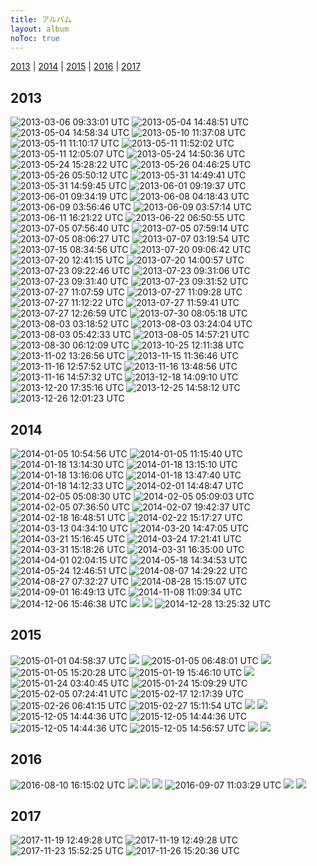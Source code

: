 ```yaml
---
title: アルバム
layout: album
noToc: true
---
```


[2013](#2013) | [2014](#2014) | [2015](#2015) | [2016](#2016) | [2017](#2017)

## 2013
![2013-03-06 09:33:01 UTC](http://pbs.twimg.com/media/BEqfvFWCYAAJpNT.jpg)
![2013-05-04 14:48:51 UTC](http://pbs.twimg.com/media/BJbd09zCEAI_LLh.png)
![2013-05-04 14:58:34 UTC](http://pbs.twimg.com/media/BJbgDIBCQAAAnjN.png)
![2013-05-10 11:37:08 UTC](http://pbs.twimg.com/media/BJ5re8MCcAE8XqZ.png)
![2013-05-11 11:10:17 UTC](http://pbs.twimg.com/media/BJ-u7jnCEAAvAhh.png)
![2013-05-11 11:52:02 UTC](http://pbs.twimg.com/media/BJ-4e_dCMAIz5N3.png)
![2013-05-11 12:05:07 UTC](http://pbs.twimg.com/media/BJ-7ey7CEAAQGiR.png)
![2013-05-24 14:50:36 UTC](http://pbs.twimg.com/media/BLCeBiTCUAA_6BO.png)
![2013-05-24 15:28:22 UTC](http://pbs.twimg.com/media/BLCmqvPCQAAbQWO.png)
![2013-05-26 04:46:25 UTC](http://pbs.twimg.com/media/BLKm6s4CMAAh4HN.png)
![2013-05-26 05:50:12 UTC](http://pbs.twimg.com/media/BLK1g9YCIAAnt-V.png)
![2013-05-31 14:49:41 UTC](http://pbs.twimg.com/media/BLmg8W3CEAAQGpU.png)
![2013-05-31 14:59:45 UTC](http://pbs.twimg.com/media/BLmjPuhCcAEa7rJ.png)
![2013-06-01 09:19:37 UTC](http://pbs.twimg.com/media/BLqe_AgCUAA44b9.png)
![2013-06-01 09:34:19 UTC](http://pbs.twimg.com/media/BLqiWiVCMAEORNj.png)
![2013-06-08 04:18:43 UTC](http://pbs.twimg.com/media/BMNdPkGCEAApbye.png)
![2013-06-09 03:56:46 UTC](http://pbs.twimg.com/media/BMShzzhCAAACDgy.png)
![2013-06-09 03:57:14 UTC](http://pbs.twimg.com/media/BMSh6z2CcAEz-Fz.png)
![2013-06-11 16:21:22 UTC](http://pbs.twimg.com/media/BMffapPCYAAnMtq.png)
![2013-06-22 06:50:55 UTC](http://pbs.twimg.com/media/BNWGVrnCcAADqJi.png)
![2013-07-05 07:56:40 UTC](http://pbs.twimg.com/media/BOZSDh-CUAArURL.png)
![2013-07-05 07:59:14 UTC](http://pbs.twimg.com/media/BOZSpG5CcAA128b.png)
![2013-07-05 08:06:27 UTC](http://pbs.twimg.com/media/BOZUStkCMAAKVDF.png)
![2013-07-07 03:19:54 UTC](http://pbs.twimg.com/media/BOil4xWCAAESSMd.png)
![2013-07-15 08:34:56 UTC](http://pbs.twimg.com/media/BPM6to7CMAA37JM.png)
![2013-07-20 09:06:42 UTC](http://pbs.twimg.com/media/BPmx7o5CEAAmi7a.png)
![2013-07-20 12:41:15 UTC](http://pbs.twimg.com/media/BPnjCdtCUAAHqmO.png)
![2013-07-20 14:00:57 UTC](http://pbs.twimg.com/media/BPn1R4qCcAAy_c7.png)
![2013-07-23 09:22:46 UTC](http://pbs.twimg.com/media/BP2SYU9CEAEuMNJ.png)
![2013-07-23 09:31:06 UTC](http://pbs.twimg.com/media/BP2USWeCAAAriGz.png)
![2013-07-23 09:31:40 UTC](http://pbs.twimg.com/media/BP2UajSCIAAzPJT.png)
![2013-07-23 09:31:52 UTC](http://pbs.twimg.com/media/BP2UdmwCAAADm_l.png)
![2013-07-27 11:07:59 UTC](http://pbs.twimg.com/media/BQLQ0niCUAAtHgT.png)
![2013-07-27 11:09:28 UTC](http://pbs.twimg.com/media/BQLRKN8CAAAMIt5.png)
![2013-07-27 11:12:22 UTC](http://pbs.twimg.com/media/BQLR0z8CYAAURSV.png)
![2013-07-27 11:59:41 UTC](http://pbs.twimg.com/media/BQLcpxTCcAAfogc.png)
![2013-07-27 12:26:59 UTC](http://pbs.twimg.com/media/BQLi5pECYAApEwF.png)
![2013-07-30 08:05:18 UTC](http://pbs.twimg.com/media/BQaDxppCMAA6vyG.png)
![2013-08-03 03:18:52 UTC](http://pbs.twimg.com/media/BQtok7HCAAAmaA4.png)
![2013-08-03 03:24:04 UTC](http://pbs.twimg.com/media/BQtpw8wCQAAsmHB.png)
![2013-08-03 05:42:33 UTC](http://pbs.twimg.com/media/BQuJdutCQAAYtJN.png)
![2013-08-05 14:57:21 UTC](http://pbs.twimg.com/media/BQ6boHYCcAA3XBq.png)
![2013-08-30 06:12:09 UTC](http://pbs.twimg.com/media/BS5TKieCQAAGRi7.png)
![2013-10-25 12:11:38 UTC](http://pbs.twimg.com/media/BXa-eS9CcAAkmev.png)
![2013-11-02 13:26:56 UTC](http://pbs.twimg.com/media/BYEcbfHCcAAlu6j.png)
![2013-11-15 11:36:46 UTC](http://pbs.twimg.com/media/BZG_4XaCIAAyzOF.png)
![2013-11-16 12:57:52 UTC](http://pbs.twimg.com/media/BZMcCDaCAAEL5pM.png)
![2013-11-16 13:48:56 UTC](http://pbs.twimg.com/media/BZMnuHGCQAIsPcE.png)
![2013-11-16 14:57:32 UTC](http://pbs.twimg.com/media/BZM3bKKCQAEx-2_.png)
![2013-12-18 14:09:10 UTC](http://pbs.twimg.com/media/BbxfOtwIEAEzdLy.png)
![2013-12-20 17:35:16 UTC](http://pbs.twimg.com/media/Bb8hlJHIgAAXE5N.png)
![2013-12-25 14:58:12 UTC](http://pbs.twimg.com/media/BcVtlJYCQAAJoKn.png)
![2013-12-26 12:01:23 UTC](http://pbs.twimg.com/media/BcaOs3HCUAEFv2v.png)

## 2014
![2014-01-05 10:54:56 UTC](http://pbs.twimg.com/media/BdNfY5nCYAAFMjm.png)
![2014-01-05 11:15:40 UTC](http://pbs.twimg.com/media/BdNkIq3CUAAFd2D.png)
![2014-01-18 13:14:30 UTC](http://pbs.twimg.com/media/BeQ8AHECQAA1ybj.png)
![2014-01-18 13:15:10 UTC](http://pbs.twimg.com/media/BeQ8JxyCAAEDQ8H.png)
![2014-01-18 13:16:06 UTC](http://pbs.twimg.com/media/BeQ8XfaCUAAczqA.png)
![2014-01-18 13:47:40 UTC](http://pbs.twimg.com/media/BeRDlyRCMAAckz8.png)
![2014-01-18 14:12:33 UTC](http://pbs.twimg.com/media/BeRJSV1CAAAmuLz.png)
![2014-02-01 14:48:47 UTC](http://pbs.twimg.com/media/BfZX1sLCcAATiG-.png)
![2014-02-05 05:08:30 UTC](http://pbs.twimg.com/media/Bfr5YbiCcAAGclW.png)
![2014-02-05 05:09:03 UTC](http://pbs.twimg.com/media/Bfr5gceCEAA_scr.png)
![2014-02-05 07:36:50 UTC](http://pbs.twimg.com/media/BfsbVVrCcAAxFdc.png)
![2014-02-07 19:42:37 UTC](http://pbs.twimg.com/media/Bf5UoevCQAAp9s3.png)
![2014-02-18 16:48:51 UTC](http://pbs.twimg.com/media/BgxWWMHCQAAUoDt.png)
![2014-02-22 15:17:27 UTC](http://pbs.twimg.com/media/BhFnyR8CYAAxYD4.png)
![2014-03-13 04:34:10 UTC](http://pbs.twimg.com/media/BilKwh3CUAA3r0x.png)
![2014-03-20 14:47:05 UTC](http://pbs.twimg.com/media/BjLaK_hCUAAXJVL.png)
![2014-03-21 15:16:45 UTC](http://pbs.twimg.com/media/BjQqjW0CEAAUJ3a.png)
![2014-03-24 17:21:41 UTC](http://pbs.twimg.com/media/Bjgj6xiCYAA7Fn9.png)
![2014-03-31 15:18:26 UTC](http://pbs.twimg.com/media/BkEK1fkCQAA9xEV.png)
![2014-03-31 16:35:00 UTC](http://pbs.twimg.com/media/BkEcXG5CUAAA9Zv.png)
![2014-04-01 02:04:15 UTC](http://pbs.twimg.com/media/BkGepyfCUAEzjxi.png)
![2014-05-18 14:34:53 UTC](http://pbs.twimg.com/media/Bn7NLadCUAInZrj.png)
![2014-05-24 12:46:51 UTC](http://pbs.twimg.com/media/BoZt_h-CYAAuXzk.png)
![2014-08-07 14:29:22 UTC](http://pbs.twimg.com/media/BucUsadIAAA5lPo.png)
![2014-08-27 07:32:27 UTC](http://pbs.twimg.com/media/BwB1EGNCEAA7i8U.png)
![2014-08-28 15:15:07 UTC](http://pbs.twimg.com/media/BwIojP9IgAAcVz3.png)
![2014-09-01 16:49:13 UTC](http://pbs.twimg.com/media/Bwdkc0BIgAAp0-I.png)
![2014-11-08 11:09:34 UTC](http://pbs.twimg.com/media/B16i0WyCMAAeVxY.png)
![2014-12-06 15:46:38 UTC](http://pbs.twimg.com/media/B4Lut1JCUAA5wyY.png)
![](/img/gallaries/2014-12-22_19.58.11.png)
![](/img/gallaries/2014-12-27_04.21.48.png)
![2014-12-28 13:25:32 UTC](http://pbs.twimg.com/media/B58hXMRCMAEtiEx.png)

## 2015
![2015-01-01 04:58:37 UTC](http://pbs.twimg.com/media/B6PTxNCCYAAHk1V.png)
![](/img/gallaries/2015-01-05_01.41.12.png)
![2015-01-05 06:48:01 UTC](http://pbs.twimg.com/media/B6kTI0BCMAAolge.png)
![](/img/gallaries/2015-01-05_16.40.28.png)
![2015-01-05 15:20:28 UTC](http://pbs.twimg.com/media/B6mIZjwCMAARykO.png)
![2015-01-19 15:46:10 UTC](http://pbs.twimg.com/media/B7uUmJ4CcAIAIfv.png)
![](/img/gallaries/2015-01-20_21.51.14.png)
![2015-01-24 03:40:45 UTC](http://pbs.twimg.com/media/B8FeXxGCYAAbT_C.png)
![2015-01-24 15:09:29 UTC](http://pbs.twimg.com/media/B8H8FmvCMAEYbov.png)
![2015-02-05 07:24:41 UTC](http://pbs.twimg.com/media/B9EEzmSCUAA3PBX.png)
![2015-02-17 12:17:39 UTC](http://pbs.twimg.com/media/B-C6-ggCAAAIg0p.png)
![2015-02-26 06:41:15 UTC](http://pbs.twimg.com/media/B-wECB8W8AA2mn4.png)
![2015-02-27 15:11:54 UTC](http://pbs.twimg.com/media/B-3Cwj0WkAEl92P.png)
![](/img/gallaries/2015-12-05_22.26.22.png)
![](/img/gallaries/2015-12-05_22.26.28.png)
![2015-12-05 14:44:36 UTC](http://pbs.twimg.com/media/CVeC1thUwAEK8OJ.png)
![2015-12-05 14:44:36 UTC](http://pbs.twimg.com/media/CVeCvc2UsAA2WuG.png)
![2015-12-05 14:44:36 UTC](http://pbs.twimg.com/media/CVeCxm5VEAAJqhu.png)
![2015-12-05 14:56:57 UTC](http://pbs.twimg.com/media/CVeF5-LUkAQrx7G.png)
![](/img/gallaries/2015-12-12_13.52.34.png)
![](/img/gallaries/2015-12-28_15.47.51.png)

## 2016
![2016-08-10 16:15:02 UTC](http://pbs.twimg.com/media/Cpgrt7RUAAIFMSv.jpg)
![](/img/gallaries/2016-08-11_00.30.00.png)
![](/img/gallaries/2016-08-12_01.41.03.png)
![](/img/gallaries/2016-08-29_00.40.39.png)
![2016-09-07 11:03:29 UTC](http://pbs.twimg.com/media/CrvxB4jUEAAsrMw.jpg)
![](/img/gallaries/2016-11-24_12.11.31.png)
![](/img/gallaries/2016-11-24_14.33.02.png)

## 2017
![2017-11-19 12:49:28 UTC](http://pbs.twimg.com/media/DO_xgf5VwAAtVFQ.jpg)
![2017-11-19 12:49:28 UTC](http://pbs.twimg.com/media/DO_xfIkU8AAq8iS.jpg)
![2017-11-23 15:52:25 UTC](http://pbs.twimg.com/media/DPVB2l6V4AAl-X4.jpg)
![2017-11-26 15:20:36 UTC](http://pbs.twimg.com/media/DPkXVWBUMAIpGBt.jpg)


<script>
$('.album img').each(function(x,elm){
  elm.addEventListener('click', function(e){
    location.href = elm.src;
  }.bind(elm));
});
</script>

